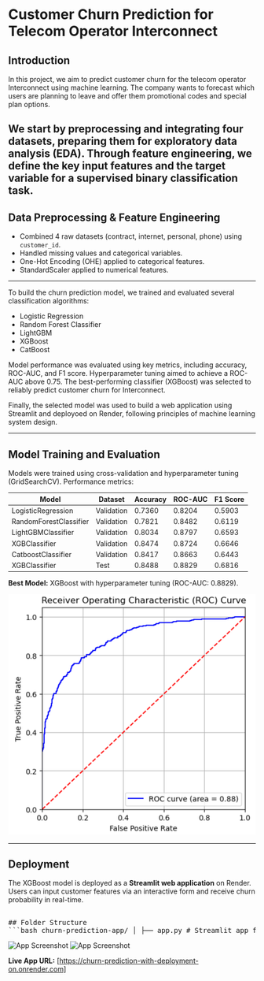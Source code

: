# Customer Churn Prediction for Telecom Operator Interconnect

## Introduction

In this project, we aim to predict customer churn for the telecom operator Interconnect using machine learning. The company wants to forecast which users are planning to leave and offer them promotional codes and special plan options. 

We start by preprocessing and integrating four datasets, preparing them for exploratory data analysis (EDA). Through feature engineering, we define the key input features and the target variable for a supervised binary classification task.
---

## Data Preprocessing & Feature Engineering

- Combined 4 raw datasets (contract, internet, personal, phone) using `customer_id`.  
- Handled missing values and categorical variables.  
- One-Hot Encoding (OHE) applied to categorical features.  
- StandardScaler applied to numerical features.  

---

To build the churn prediction model, we trained and evaluated several classification algorithms:

- Logistic Regression  
- Random Forest Classifier  
- LightGBM  
- XGBoost  
- CatBoost  

Model performance was evaluated using key metrics, including accuracy, ROC-AUC, and F1 score. Hyperparameter tuning aimed to achieve a ROC-AUC above 0.75. The best-performing classifier (XGBoost) was selected to reliably predict customer churn for Interconnect.

Finally, the selected model was used to build a web application using Streamlit and deployoed on Render, following principles of machine learning system design.

---

## Model Training and Evaluation

Models were trained using cross-validation and hyperparameter tuning (GridSearchCV). Performance metrics:

| Model                 | Dataset    | Accuracy | ROC-AUC | F1 Score |
|-----------------------|------------|---------|---------|----------|
| LogisticRegression    | Validation | 0.7360  | 0.8204  | 0.5903   |
| RandomForestClassifier| Validation | 0.7821  | 0.8482  | 0.6119   |
| LightGBMClassifier    | Validation | 0.8034  | 0.8797  | 0.6593   |
| XGBClassifier         | Validation | 0.8474  | 0.8724  | 0.6646   |
| CatboostClassifier    | Validation | 0.8417  | 0.8663  | 0.6443   |
| XGBClassifier         | Test       | 0.8488  | 0.8829  | 0.6816   |

**Best Model:** XGBoost with hyperparameter tuning (ROC-AUC: 0.8829).

![Alt text](images/roc_auc.png)

---

## Deployment

The XGBoost model is deployed as a **Streamlit web application** on Render. Users can input customer features via an interactive form and receive churn probability in real-time.

<pre> 
## Folder Structure 
```bash churn-prediction-app/ │ ├── app.py # Streamlit app for deployment ├── requirements.txt # Python dependencies ├── README.md # Project documentation │ ├── notebooks/ │ └── churn_modeling.ipynb │ ├── data/ │ ├── contract.csv │ ├── internet.csv │ ├── personal.csv │ └── phone.csv │ ├── artifacts/ │ ├── model_pipeline.joblib │ └── model_metadata.json │ ├── images/ │ ├── roc_auc_xgboost.png │ ├── app_dashboard_1.png │ └── app_dashboard_2.png │ └── .gitignore ```
</pre>


![App Screenshot](images/app_dashboard_1.png)
![App Screenshot](images/app_dashboard_2.png)

**Live App URL:** [https://churn-prediction-with-deployment-on.onrender.com]


